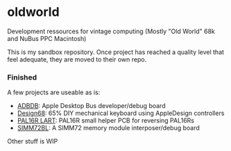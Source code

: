 # oldworld
Development ressources for vintage computing (Mostly "Old World" 68k and NuBus PPC Macintosh)

This is my sandbox repository. Once project has reached a quality level that feel adequate, they are moved to their own repo.

### Finished
A few projects are useable as is:
- [ADBDB](/EDA/ADBDB): Apple Desktop Bus developer/debug board 
- [Design68](/EDA/Design68): 65% DIY mechanical keyboard using AppleDesign controllers
- [PAL16R LART](/EDA/PAL16R%20LART): PAL16R small helper PCB for reversing PAL16Rs 
- [SIMM72BL](/EDA/SIMM72BL): A SIMM72 memory module interposer/debug board

Other stuff is WIP
